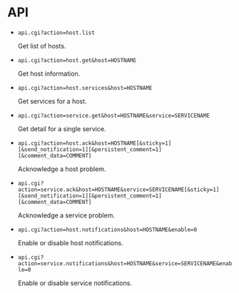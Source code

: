 API
===

* `api.cgi?action=host.list`

	Get list of hosts.

* `api.cgi?action=host.get&host=HOSTNAME`

	Get host information.

* `api.cgi?action=host.services&host=HOSTNAME`

	Get services for a host.

* `api.cgi?action=service.get&host=HOSTNAME&service=SERVICENAME`

	Get detail for a single service.

* `api.cgi?action=host.ack&host=HOSTNAME[&sticky=1][&send_notification=1][&persistent_comment=1][&comment_data=COMMENT]`

	Acknowledge a host problem.

* `api.cgi?action=service.ack&host=HOSTNAME&service=SERVICENAME[&sticky=1][&send_notification=1][&persistent_comment=1][&comment_data=COMMENT]`

	Acknowledge a service problem.

* `api.cgi?action=host.notifications&host=HOSTNAME&enable=0`

	Enable or disable host notifications.

* `api.cgi?action=service.notifications&host=HOSTNAME&service=SERVICENAME&enable=0`

	Enable or disable service notifications.

